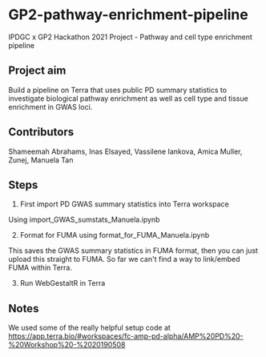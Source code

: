 # GP2-pathway-enrichment-pipeline
IPDGC x GP2 Hackathon 2021 Project - Pathway and cell type enrichment pipeline

## Project aim
Build a pipeline on Terra that uses public PD summary statistics to investigate biological pathway enrichment as well as cell type and tissue enrichment in GWAS loci.

## Contributors
Shameemah Abrahams, Inas Elsayed, Vassilene Iankova, Amica Muller, Zunej, Manuela Tan

## Steps

1. First import PD GWAS summary statistics into Terra workspace

Using import_GWAS_sumstats_Manuela.ipynb

2. Format for FUMA using format_for_FUMA_Manuela.ipynb

This saves the GWAS summary statistics in FUMA format, then you can just upload this straight to FUMA. So far we can't find a way to link/embed FUMA within Terra.

3. Run WebGestaltR in Terra


## Notes

We used some of the really helpful setup code at https://app.terra.bio/#workspaces/fc-amp-pd-alpha/AMP%20PD%20-%20Workshop%20-%2020190508
